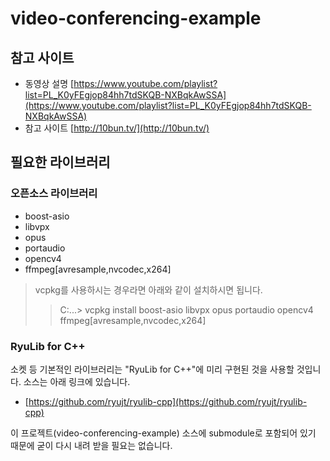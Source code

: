 # video-conferencing-example


## 참고 사이트

* 동영상 설명 [https://www.youtube.com/playlist?list=PL_K0yFEgjop84hh7tdSKQB-NXBqkAwSSA](https://www.youtube.com/playlist?list=PL_K0yFEgjop84hh7tdSKQB-NXBqkAwSSA)
* 참고 사이트 [http://10bun.tv/](http://10bun.tv/)


## 필요한 라이브러리

### 오픈소스 라이브러리

* boost-asio
* libvpx
* opus
* portaudio
* opencv4
* ffmpeg[avresample,nvcodec,x264]

> vcpkg를 사용하시는 경우라면 아래와 같이 설치하시면 됩니다.
>> C:\...> vcpkg install boost-asio libvpx opus portaudio opencv4 ffmpeg[avresample,nvcodec,x264]


### RyuLib for C++

소켓 등 기본적인 라이브러리는 "RyuLib for C++"에 미리 구현된 것을 사용할 것입니다.
소스는 아래 링크에 있습니다.

* [https://github.com/ryujt/ryulib-cpp](https://github.com/ryujt/ryulib-cpp)

이 프로젝트(video-conferencing-example) 소스에 submodule로 포함되어 있기 때문에 굳이 다시 내려 받을 필요는 없습니다.

